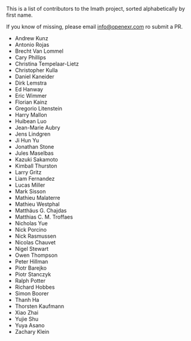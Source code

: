 <!-- SPDX-License-Identifier: BSD-3-Clause -->
<!-- Copyright (c) Contributors to the OpenEXR Project -->

This is a list of contributors to the Imath project, sorted
alphabetically by first name.

If you know of missing, please email info@openexr.com ro submit a PR.

* Andrew Kunz
* Antonio Rojas
* Brecht Van Lommel
* Cary Phillips
* Christina Tempelaar-Lietz
* Christopher Kulla
* Daniel Kaneider
* Dirk Lemstra
* Ed Hanway
* Eric Wimmer
* Florian Kainz
* Gregorio Litenstein
* Harry Mallon
* Huibean Luo
* Jean-Marie Aubry
* Jens Lindgren
* Ji Hun Yu
* Jonathan Stone
* Jules Maselbas
* Kazuki Sakamoto
* Kimball Thurston
* Larry Gritz
* Liam Fernandez
* Lucas Miller
* Mark Sisson
* Mathieu Malaterre
* Mathieu Westphal
* Matthäus G. Chajdas
* Matthias C. M. Troffaes
* Nicholas Yue
* Nick Porcino
* Nick Rasmussen
* Nicolas Chauvet
* Nigel Stewart
* Owen Thompson
* Peter Hillman
* Piotr Barejko
* Piotr Stanczyk
* Ralph Potter
* Richard Hobbes
* Simon Boorer
* Thanh Ha
* Thorsten Kaufmann
* Xiao Zhai
* Yujie Shu
* Yuya Asano
* Zachary Klein
